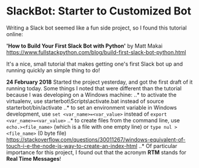 # SlackBot: Starter to Customized Bot

Writing a Slack bot seemed like a fun side project, so I found this tutorial online:

__'How to Build Your First Slack Bot with Python'__ by Matt Makai
<https://www.fullstackpython.com/blog/build-first-slack-bot-python.html>

It's a nice, small tutorial that makes getting one's first Slack bot up and running quickly an simple thing to do!

**24 February 2018**
Started the project yesterday, and got the first draft of it running today. Some things I noted that were different than the tutorial because I was developing on a Windows machine:
	..* to activate the virtualenv, use starterbot\Scripts\activate.bat instead of source starterbot/bin/activate
	..* to set an environment variable in Windows development, use `set <var_name>=<var_value>` instead of `export <var_name>=<var_value>`
	..* to create files from the command line, use `echo.><file_name>` (which is a file with one empty line) or `type nul > <file_name>` (0 byte file)
	<https://stackoverflow.com/questions/30011267/windows-equivalent-of-touch-i-e-the-node-js-way-to-create-an-index-html>
	..* Of particular importance for this project, I found out that the acronym **RTM** stands for **Real Time Messages**!
